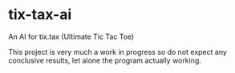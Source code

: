 # tix-tax-ai
An AI for tix.tax (Ultimate Tic Tac Toe)

This project is very much a work in progress so do not expect any conclusive results, let alone the program actually working.
